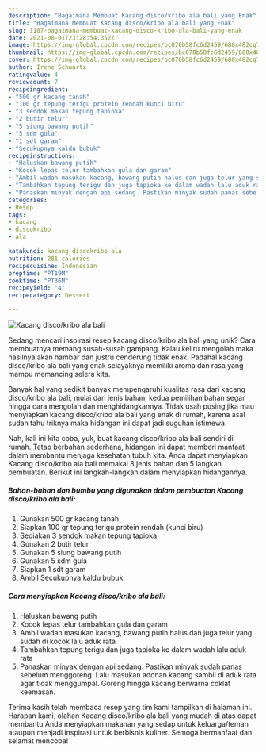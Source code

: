 ```yaml
---
description: "Bagaimana Membuat Kacang disco/kribo ala bali yang Enak"
title: "Bagaimana Membuat Kacang disco/kribo ala bali yang Enak"
slug: 1187-bagaimana-membuat-kacang-disco-kribo-ala-bali-yang-enak
date: 2021-08-01T23:28:54.352Z
image: https://img-global.cpcdn.com/recipes/bc070b58fc6d2459/680x482cq70/kacang-discokribo-ala-bali-foto-resep-utama.jpg
thumbnail: https://img-global.cpcdn.com/recipes/bc070b58fc6d2459/680x482cq70/kacang-discokribo-ala-bali-foto-resep-utama.jpg
cover: https://img-global.cpcdn.com/recipes/bc070b58fc6d2459/680x482cq70/kacang-discokribo-ala-bali-foto-resep-utama.jpg
author: Irene Schwartz
ratingvalue: 4
reviewcount: 7
recipeingredient:
- "500 gr kacang tanah"
- "100 gr tepung terigu protein rendah kunci biru"
- "3 sendok makan tepung tapioka"
- "2 butir telur"
- "5 siung bawang putih"
- "5 sdm gula"
- "1 sdt garam"
- "Secukupnya kaldu bubuk"
recipeinstructions:
- "Haluskan bawang putih"
- "Kocok lepas telur tambahkan gula dan garam"
- "Ambil wadah masukan kacang, bawang putih halus dan juga telur yang sudah di kocok lalu aduk rata"
- "Tambahkan tepung terigu dan juga tapioka ke dalam wadah lalu aduk rata"
- "Panaskan minyak dengan api sedang. Pastikan minyak sudah panas sebelum menggoreng. Lalu masukan adonan kacang sambil di aduk rata agar tidak menggumpal. Goreng hingga kacang berwarna coklat keemasan."
categories:
- Resep
tags:
- kacang
- discokribo
- ala

katakunci: kacang discokribo ala 
nutrition: 281 calories
recipecuisine: Indonesian
preptime: "PT19M"
cooktime: "PT36M"
recipeyield: "4"
recipecategory: Dessert

---
```



![Kacang disco/kribo ala bali](https://img-global.cpcdn.com/recipes/bc070b58fc6d2459/680x482cq70/kacang-discokribo-ala-bali-foto-resep-utama.jpg)

Sedang mencari inspirasi resep kacang disco/kribo ala bali yang unik? Cara membuatnya memang susah-susah gampang. Kalau keliru mengolah maka hasilnya akan hambar dan justru cenderung tidak enak. Padahal kacang disco/kribo ala bali yang enak selayaknya memiliki aroma dan rasa yang mampu memancing selera kita.



Banyak hal yang sedikit banyak mempengaruhi kualitas rasa dari kacang disco/kribo ala bali, mulai dari jenis bahan, kedua pemilihan bahan segar hingga cara mengolah dan menghidangkannya. Tidak usah pusing jika mau menyiapkan kacang disco/kribo ala bali yang enak di rumah, karena asal sudah tahu triknya maka hidangan ini dapat jadi suguhan istimewa.


Nah, kali ini kita coba, yuk, buat kacang disco/kribo ala bali sendiri di rumah. Tetap berbahan sederhana, hidangan ini dapat memberi manfaat dalam membantu menjaga kesehatan tubuh kita. Anda dapat menyiapkan Kacang disco/kribo ala bali memakai 8 jenis bahan dan 5 langkah pembuatan. Berikut ini langkah-langkah dalam menyiapkan hidangannya.

<!--inarticleads1-->

##### Bahan-bahan dan bumbu yang digunakan dalam pembuatan Kacang disco/kribo ala bali:

1. Gunakan 500 gr kacang tanah
1. Siapkan 100 gr tepung terigu protein rendah (kunci biru)
1. Sediakan 3 sendok makan tepung tapioka
1. Gunakan 2 butir telur
1. Gunakan 5 siung bawang putih
1. Gunakan 5 sdm gula
1. Siapkan 1 sdt garam
1. Ambil Secukupnya kaldu bubuk




<!--inarticleads2-->

##### Cara menyiapkan Kacang disco/kribo ala bali:

1. Haluskan bawang putih
1. Kocok lepas telur tambahkan gula dan garam
1. Ambil wadah masukan kacang, bawang putih halus dan juga telur yang sudah di kocok lalu aduk rata
1. Tambahkan tepung terigu dan juga tapioka ke dalam wadah lalu aduk rata
1. Panaskan minyak dengan api sedang. Pastikan minyak sudah panas sebelum menggoreng. Lalu masukan adonan kacang sambil di aduk rata agar tidak menggumpal. Goreng hingga kacang berwarna coklat keemasan.




Terima kasih telah membaca resep yang tim kami tampilkan di halaman ini. Harapan kami, olahan Kacang disco/kribo ala bali yang mudah di atas dapat membantu Anda menyiapkan makanan yang sedap untuk keluarga/teman ataupun menjadi inspirasi untuk berbisnis kuliner. Semoga bermanfaat dan selamat mencoba!
